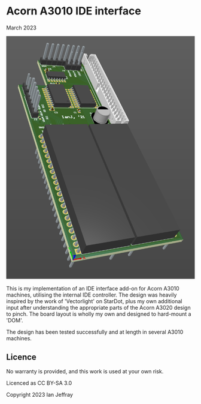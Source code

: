 # Acorn A3010 IDE interface

March 2023


![3D View](Generated/A3010_IDE_3D_View.PNG)

This is my implementation of an IDE interface add-on for Acorn A3010 machines, utilising the internal IDE controller.
The design was heavily inspired by the work of 'Vectorlight' on StarDot, plus my own additional input after understanding the appropriate parts of the Acorn A3020 design to pinch.
The board layout is wholly my own and designed to hard-mount a 'DOM'.

The design has been tested successfully and at length in several A3010 machines.

## Licence

No warranty is provided, and this work is used at your own risk.  

Licenced as CC BY-SA 3.0

Copyright 2023 Ian Jeffray

